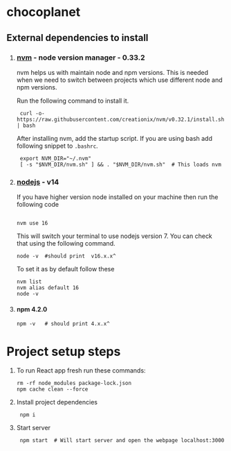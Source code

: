 # chocoplanet

## External dependencies to install

1. ### [nvm](https://github.com/creationix/nvm) - node version manager - 0.33.2

    nvm helps us with maintain node and npm versions. This is needed when we need to switch between projects which use different node and npm versions.

    Run the following command to install it.

        curl -o- https://raw.githubusercontent.com/creationix/nvm/v0.32.1/install.sh | bash

    After installing nvm, add the startup script. If you are using bash add following snippet to `.bashrc`.

        export NVM_DIR="~/.nvm"
        [ -s "$NVM_DIR/nvm.sh" ] && . "$NVM_DIR/nvm.sh"  # This loads nvm

2. ### [nodejs](https://nodejs.org/en/)  - v14

    If you have higher version node installed on your machine then run the following code
    ```console
    
    nvm use 16
    ```
    This will switch your terminal to use nodejs version 7. You can check that using the following command.
    ```
    node -v  #should print  v16.x.x^
    ```
        
    To set it as by default follow these
     ```console
    nvm list
    nvm alias default 16
    node -v
    ```
  
 3. #### npm 4.2.0
    
        npm -v   # should print 4.x.x^


# Project setup steps
1. To run React app fresh run these commands:
    ```console
    rm -rf node_modules package-lock.json 
    npm cache clean --force
    ```

2. Install project dependencies

        npm i
     
3. Start server

        npm start  # Will start server and open the webpage localhost:3000
        
